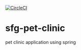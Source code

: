 [![CircleCI](https://circleci.com/gh/ankitech/sfg-pet-clinic/tree/master.svg?style=svg)](https://circleci.com/gh/ankitech/sfg-pet-clinic/tree/master)

# sfg-pet-clinic
pet clinic application using spring
